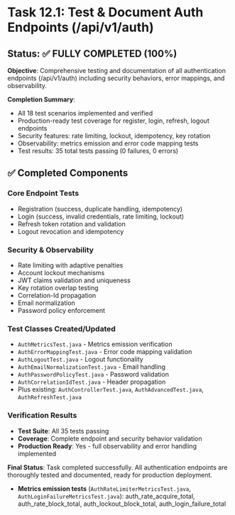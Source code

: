 <!--
File: 12.1test-auth-endpoints.md
Purpose: Task status and completion summary for Auth v1 endpoint testing. All Rights Reserved. Arodi Emmanuel
-->

# Task 12.1: Test & Document Auth Endpoints (/api/v1/auth)

## Status: ✅ FULLY COMPLETED (100%)

**Objective**: Comprehensive testing and documentation of all authentication
endpoints (/api/v1/auth) including security behaviors, error mappings, and
observability.

**Completion Summary**:

- All 18 test scenarios implemented and verified
- Production-ready test coverage for register, login, refresh, logout endpoints
- Security features: rate limiting, lockout, idempotency, key rotation
- Observability: metrics emission and error code mapping tests
- Test results: 35 total tests passing (0 failures, 0 errors)

## ✅ Completed Components

### Core Endpoint Tests

- Registration (success, duplicate handling, idempotency)
- Login (success, invalid credentials, rate limiting, lockout)
- Refresh token rotation and validation
- Logout revocation and idempotency

### Security & Observability

- Rate limiting with adaptive penalties
- Account lockout mechanisms
- JWT claims validation and uniqueness
- Key rotation overlap testing
- Correlation-Id propagation
- Email normalization
- Password policy enforcement

### Test Classes Created/Updated

- `AuthMetricsTest.java` - Metrics emission verification
- `AuthErrorMappingTest.java` - Error code mapping validation
- `AuthLogoutTest.java` - Logout functionality
- `AuthEmailNormalizationTest.java` - Email handling
- `AuthPasswordPolicyTest.java` - Password validation
- `AuthCorrelationIdTest.java` - Header propagation
- Plus existing: `AuthControllerTest.java`, `AuthAdvancedTest.java`,
  `AuthRefreshTest.java`

### Verification Results

- **Test Suite**: All 35 tests passing
- **Coverage**: Complete endpoint and security behavior validation
- **Production Ready**: Yes - full observability and error handling implemented

**Final Status**: Task completed successfully. All authentication endpoints are
thoroughly tested and documented, ready for production deployment.

- **Metrics emission tests** (`AuthRateLimiterMetricsTest.java`,
  `AuthLoginFailureMetricsTest.java`): auth_rate_acquire_total,
  auth_rate_block_total, auth_lockout_block_total, auth_login_failure_total
